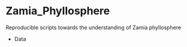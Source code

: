 # Zamia_Phyllosphere
Reproducible scripts towards the understanding of Zamia phyllosphere
  
  * Data

